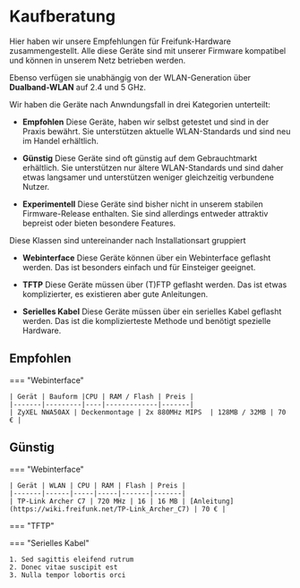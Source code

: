 # Kaufberatung

Hier haben wir unsere Empfehlungen für Freifunk-Hardware zusammengestellt. Alle diese Geräte sind mit unserer Firmware kompatibel und können in unserem Netz betrieben werden.

Ebenso verfügen sie unabhängig von der WLAN-Generation über **Dualband-WLAN** auf 2.4 und 5 GHz.

Wir haben die Geräte nach Anwndungsfall in drei Kategorien
unterteilt:

 - **Empfohlen** Diese Geräte, haben wir selbst getestet und sind in der Praxis bewährt. Sie unterstützen aktuelle WLAN-Standards und sind neu im Handel erhältlich.

 - **Günstig** Diese Geräte sind oft günstig auf dem Gebrauchtmarkt erhältlich. Sie unterstützen nur ältere WLAN-Standards und sind daher etwas langsamer und unterstützen weniger gleichzeitig verbundene Nutzer.

 - **Experimentell** Diese Geräte sind bisher nicht in unserem stabilen Firmware-Release enthalten. Sie sind allerdings entweder attraktiv bepreist oder bieten besondere Features.


Diese Klassen sind untereinander nach Installationsart gruppiert

 - **Webinterface** Diese Geräte können über ein Webinterface geflasht werden. Das ist besonders einfach und für Einsteiger geeignet.

 - **TFTP** Diese Geräte müssen über (T)FTP geflasht werden. Das ist etwas komplizierter, es existieren aber gute Anleitungen.

 - **Serielles Kabel** Diese Geräte müssen über ein serielles Kabel geflasht werden. Das ist die komplizierteste Methode und benötigt spezielle Hardware.

## Empfohlen

=== "Webinterface"

    | Gerät | Bauform |CPU | RAM / Flash | Preis | 
    |-------|---------|----|-------------|-------|
    | ZyXEL NWA50AX | Deckenmontage | 2x 880MHz MIPS  | 128MB / 32MB | 70 € |


## Günstig

=== "Webinterface"

    | Gerät | WLAN | CPU | RAM | Flash | Preis | 
    |-------|------|-----|-----|-------|-------|
    | TP-Link Archer C7 | 720 MHz | 16 | 16 MB | [Anleitung](https://wiki.freifunk.net/TP-Link_Archer_C7) | 70 € |

=== "TFTP"


=== "Serielles Kabel"

    1. Sed sagittis eleifend rutrum
    2. Donec vitae suscipit est
    3. Nulla tempor lobortis orci